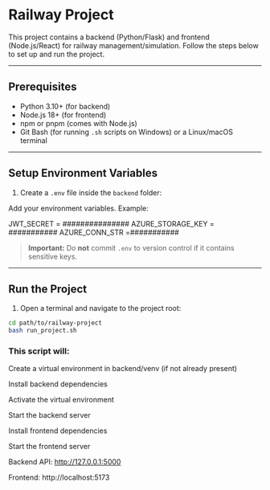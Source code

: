 # Railway Project

This project contains a backend (Python/Flask) and frontend (Node.js/React) for railway management/simulation. Follow the steps below to set up and run the project.

---

## Prerequisites

- Python 3.10+ (for backend)
- Node.js 18+ (for frontend)
- npm or pnpm (comes with Node.js)
- Git Bash (for running `.sh` scripts on Windows) or a Linux/macOS terminal

---

## Setup Environment Variables

1. Create a `.env` file inside the `backend` folder:

 Add your environment variables. Example:


JWT_SECRET = ###############
AZURE_STORAGE_KEY = ###########
AZURE_CONN_STR =###########



> **Important:** Do **not** commit `.env` to version control if it contains sensitive keys.

---

## Run the Project

1. Open a terminal and navigate to the project root:

```bash
cd path/to/railway-project
bash run_project.sh
```
### This script will:

Create a virtual environment in backend/venv (if not already present)

Install backend dependencies

Activate the virtual environment

Start the backend server

Install frontend dependencies

Start the frontend server


Backend API: http://127.0.0.1:5000

Frontend: http://localhost:5173